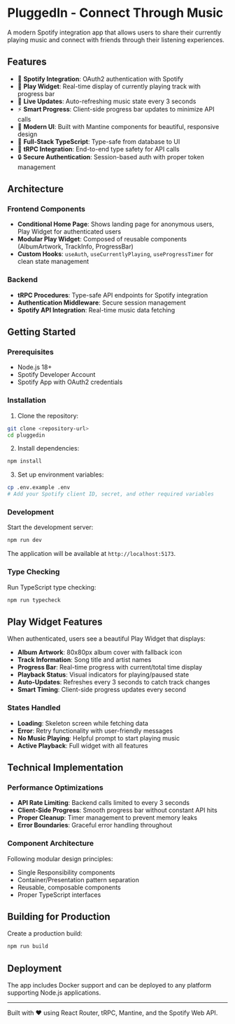 # PluggedIn - Connect Through Music

A modern Spotify integration app that allows users to share their currently playing music and connect with friends through their listening experiences.

## Features

- 🎵 **Spotify Integration**: OAuth2 authentication with Spotify
- 🎯 **Play Widget**: Real-time display of currently playing track with progress bar
- 🔄 **Live Updates**: Auto-refreshing music state every 3 seconds
- ⚡️ **Smart Progress**: Client-side progress bar updates to minimize API calls
- 🎨 **Modern UI**: Built with Mantine components for beautiful, responsive design
- 🚀 **Full-Stack TypeScript**: Type-safe from database to UI
- 📡 **tRPC Integration**: End-to-end type safety for API calls
- 🔒 **Secure Authentication**: Session-based auth with proper token management

## Architecture

### Frontend Components
- **Conditional Home Page**: Shows landing page for anonymous users, Play Widget for authenticated users
- **Modular Play Widget**: Composed of reusable components (AlbumArtwork, TrackInfo, ProgressBar)
- **Custom Hooks**: `useAuth`, `useCurrentlyPlaying`, `useProgressTimer` for clean state management

### Backend
- **tRPC Procedures**: Type-safe API endpoints for Spotify integration
- **Authentication Middleware**: Secure session management
- **Spotify API Integration**: Real-time music data fetching

## Getting Started

### Prerequisites
- Node.js 18+
- Spotify Developer Account
- Spotify App with OAuth2 credentials

### Installation

1. Clone the repository:
```bash
git clone <repository-url>
cd pluggedin
```

2. Install dependencies:
```bash
npm install
```

3. Set up environment variables:
```bash
cp .env.example .env
# Add your Spotify client ID, secret, and other required variables
```

### Development

Start the development server:

```bash
npm run dev
```

The application will be available at `http://localhost:5173`.

### Type Checking

Run TypeScript type checking:

```bash
npm run typecheck
```

## Play Widget Features

When authenticated, users see a beautiful Play Widget that displays:

- **Album Artwork**: 80x80px album cover with fallback icon
- **Track Information**: Song title and artist names
- **Progress Bar**: Real-time progress with current/total time display
- **Playback Status**: Visual indicators for playing/paused state
- **Auto-Updates**: Refreshes every 3 seconds to catch track changes
- **Smart Timing**: Client-side progress updates every second

### States Handled
- **Loading**: Skeleton screen while fetching data
- **Error**: Retry functionality with user-friendly messages
- **No Music Playing**: Helpful prompt to start playing music
- **Active Playback**: Full widget with all features

## Technical Implementation

### Performance Optimizations
- **API Rate Limiting**: Backend calls limited to every 3 seconds
- **Client-Side Progress**: Smooth progress bar without constant API hits
- **Proper Cleanup**: Timer management to prevent memory leaks
- **Error Boundaries**: Graceful error handling throughout

### Component Architecture
Following modular design principles:
- Single Responsibility components
- Container/Presentation pattern separation
- Reusable, composable components
- Proper TypeScript interfaces

## Building for Production

Create a production build:

```bash
npm run build
```

## Deployment

The app includes Docker support and can be deployed to any platform supporting Node.js applications.

---

Built with ❤️ using React Router, tRPC, Mantine, and the Spotify Web API.
